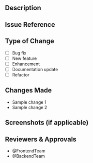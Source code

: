 ## Description

<!-- Describe your changes in detail -->

## Issue Reference

<!-- Link the related issue (e.g., Closes #123) -->

## Type of Change

- [ ] Bug fix
- [ ] New feature
- [ ] Enhancement
- [ ] Documentation update
- [ ] Refactor 

## Changes Made

<!-- List all significant changes -->

- Sample change 1
- Sample change 2

## Screenshots (if applicable)

<!-- Add before & after screenshots to showcase UI changes -->

## Reviewers & Approvals

<!-- Assign reviewers and approvers -->

- @FrontendTeam
- @BackendTeam
